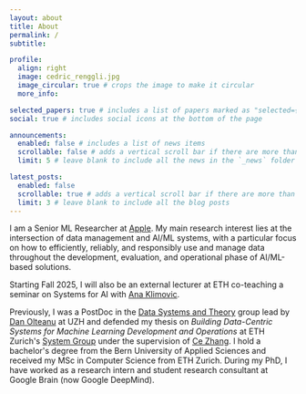 ```yaml
---
layout: about
title: About
permalink: /
subtitle:

profile:
  align: right
  image: cedric_renggli.jpg
  image_circular: true # crops the image to make it circular
  more_info:

selected_papers: true # includes a list of papers marked as "selected={true}"
social: true # includes social icons at the bottom of the page

announcements:
  enabled: false # includes a list of news items
  scrollable: false # adds a vertical scroll bar if there are more than 3 news items
  limit: 5 # leave blank to include all the news in the `_news` folder

latest_posts:
  enabled: false
  scrollable: true # adds a vertical scroll bar if there are more than 3 new posts items
  limit: 3 # leave blank to include all the blog posts
---
```


I am a Senior ML Researcher at [Apple](https://www.apple.com). My main research interest lies at the intersection of data management and AI/ML systems, with a particular focus on how to efficiently, reliably, and responsibly use and manage data throughout the development, evaluation, and operational phase of AI/ML-based solutions.

Starting Fall 2025, I will also be an external lecturer at ETH co-teaching a seminar on Systems for AI with [Ana Klimovic](https://anakli.inf.ethz.ch).

Previously, I was a PostDoc in the [Data Systems and Theory](https://www.ifi.uzh.ch/en/dast.html) group lead by [Dan Olteanu](https://www.ifi.uzh.ch/en/dast/people/Olteanu.html) at UZH and defended my thesis on _Building Data-Centric Systems for Machine Learning Development and Operations_ at ETH Zurich's [System Group](https://systems.ethz.ch) under the supervision of [Ce Zhang](https://zhangce.github.io). I hold a bachelor's degree from the Bern University of Applied Sciences and received my MSc in Computer Science from ETH Zurich. During my PhD, I have worked as a research intern and student research consultant at Google Brain (now Google DeepMind).